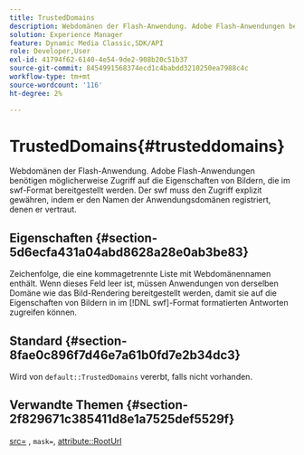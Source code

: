 ```yaml
---
title: TrustedDomains
description: Webdomänen der Flash-Anwendung. Adobe Flash-Anwendungen benötigen möglicherweise Zugriff auf die Eigenschaften von Bildern, die im swf-Format bereitgestellt werden. Der swf muss den Zugriff explizit gewähren, indem er den Namen der Anwendungsdomänen registriert, denen er vertraut.
solution: Experience Manager
feature: Dynamic Media Classic,SDK/API
role: Developer,User
exl-id: 41794f62-6140-4e54-9de2-908b20c51b37
source-git-commit: 8454991568374ecd1c4babdd3210250ea7988c4c
workflow-type: tm+mt
source-wordcount: '116'
ht-degree: 2%

---
```


# TrustedDomains{#trusteddomains}

Webdomänen der Flash-Anwendung. Adobe Flash-Anwendungen benötigen möglicherweise Zugriff auf die Eigenschaften von Bildern, die im swf-Format bereitgestellt werden. Der swf muss den Zugriff explizit gewähren, indem er den Namen der Anwendungsdomänen registriert, denen er vertraut.

## Eigenschaften {#section-5d6ecfa431a04abd8628a28e0ab3be83}

Zeichenfolge, die eine kommagetrennte Liste mit Webdomänennamen enthält. Wenn dieses Feld leer ist, müssen Anwendungen von derselben Domäne wie das Bild-Rendering bereitgestellt werden, damit sie auf die Eigenschaften von Bildern in im [!DNL swf]-Format formatierten Antworten zugreifen können.

## Standard {#section-8fae0c896f7d46e7a61b0fd7e2b34dc3}

Wird von `default::TrustedDomains` vererbt, falls nicht vorhanden.

## Verwandte Themen {#section-2f829671c385411d8e1a7525def5529f}

[src=](../../../../../ir-api/http-protocol/image-rendering-api-ref/c-ir-http-protocol-ref/c-ir-http-protocol-command-reference/r-ir-src.md#reference-62c98abad22149d68d405ed6aaff8272) , `mask=`, [attribute::RootUrl](../../../../../ir-api/material-cat/image-rendering-api-ref/c-ir-material-catalog/c-ir-attributes-reference/r-ir-rooturl.md#reference-b8d706a573814802bd6794223cc78402)
